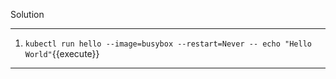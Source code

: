 Solution

---

1. `kubectl run hello --image=busybox --restart=Never -- echo "Hello World"`{{execute}}

---
<br/>
<br/>
